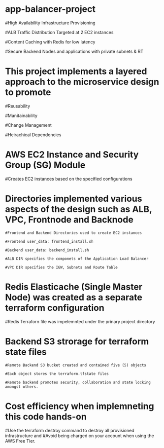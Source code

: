 # app-balancer-project
   
   #High Availability Infrastructure Provisioning
   
   #ALB Traffic Distribution Targeted at 2 EC2 instances
   
   #Content Caching with Redis for low latency
   
   #Secure Backend Nodes and applications with private subnets & RT


# This project implements a layered approach to the microservice design to promote
    
   #Reusability
   
   #Manitainability
   
   #Change Management
   
   #Heirachical Dependencies


# AWS EC2 Instance and Security Group (SG) Module
 
  #Creates EC2 instances based on the specified configurations


# Directories implemented various aspects of the design such as ALB, VPC, Frontnode and Backnode 

    #Frontend and Backend Directories used to create EC2 instances
    
    #Frontend user_data: frontend_install.sh
    
    #Backend user_data: backend_install.sh
    
    #ALB DIR specifies the componets of the Application Load Balancer

    #VPC DIR specifies the IGW, Subnets and Route Table    


# Redis Elasticache (Single Master Node) was created as a separate terraform configuration
  
  #Redis Terraforn file was impelemnted under the prinary project directory


# Backend S3 strorage for terraform state files

    #Remote Backend S3 bucket created and contained five (5) objects
    
    #Each object stores the terraform.tfstate files 
    
    #Remote backend promotes security, collaboration and state locking amongst others. 


# Cost efficiency when implemneting this code hands-on
  
  #Use the terraform destroy command to destroy all provisioned infrastructure and 
  #Avoid being charged on your account when using the AWS Free Tier.
  


